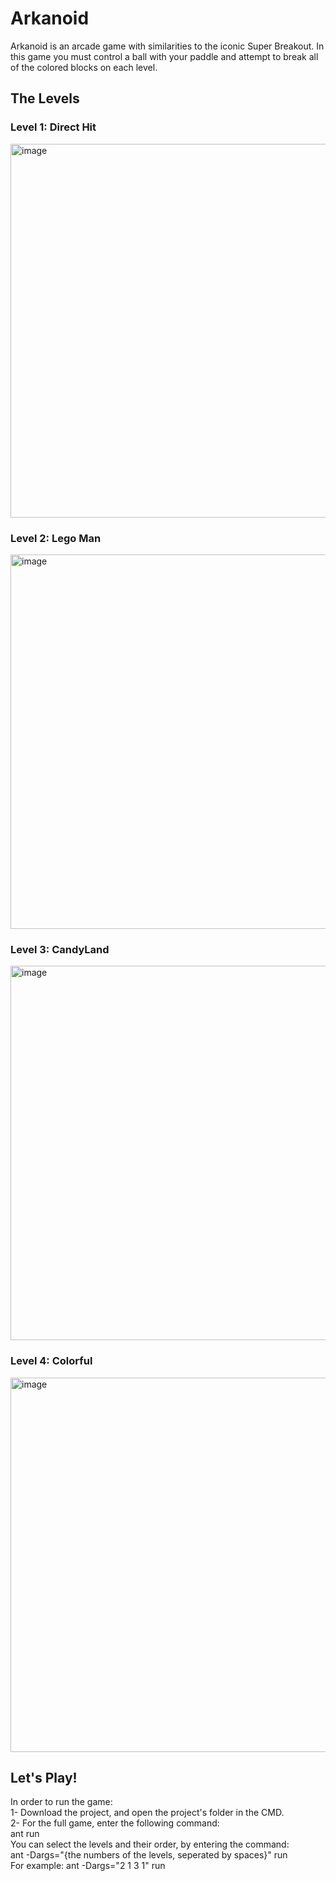 # Arkanoid

Arkanoid is an arcade game with similarities to the iconic Super Breakout.
In this game you must control a ball with your paddle and attempt to break all of the colored blocks on each level.

## The Levels

### Level 1: Direct Hit
<img width="598" alt="image" src="https://user-images.githubusercontent.com/92527489/191509692-fe305b60-ad5f-4df5-a1c7-d812d3a616ef.png">


### Level 2: Lego Man
<img width="599" alt="image" src="https://user-images.githubusercontent.com/92527489/191509357-2320a830-2a5e-443c-a8e1-231367ce4d56.png">


### Level 3: CandyLand
<img width="599" alt="image" src="https://user-images.githubusercontent.com/92527489/191508912-bdfe4cda-bb36-42f2-a716-c19ce1830c4f.png">


### Level 4: Colorful
<img width="599" alt="image" src="https://user-images.githubusercontent.com/92527489/191509173-59971c1e-5c09-40cd-aefa-981500ca2452.png">


## Let's Play!

In order to run the game:\
1- Download the project, and open the project's folder in the CMD.\
2- For the full game, enter the following command:\
ant run\
You can select the levels and their order, by entering the command:\
ant -Dargs="{the numbers of the levels, seperated by spaces}" run\
For example: ant -Dargs="2 1 3 1" run

